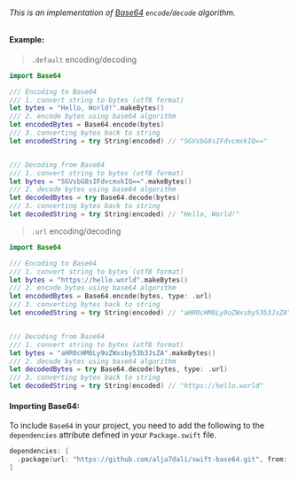 ###### This is an implementation of [Base64](https://en.wikipedia.org/wiki/Base64) `encode`/`decode` algorithm.

#### Example:

> `.default` encoding/decoding

```swift
import Base64

/// Encoding to Base64
/// 1. convert string to bytes (utf8 format)
let bytes = "Hello, World!".makeBytes()
/// 2. encode bytes using base64 algorithm
let encodedBytes = Base64.encode(bytes)
/// 3. converting bytes back to string
let encodedString = try String(encoded) // "SGVsbG8sIFdvcmxkIQ=="


/// Decoding from Base64
/// 1. convert string to bytes (utf8 format)
let bytes = "SGVsbG8sIFdvcmxkIQ==".makeBytes()
/// 2. decode bytes using base64 algorithm
let decodedBytes = try Base64.decode(bytes)
/// 3. converting bytes back to string
let decodedString = try String(encoded) // "Hello, World!"
```

> `.url` encoding/decoding

```swift
import Base64

/// Encoding to Base64
/// 1. convert string to bytes (utf8 format)
let bytes = "https://hello.world".makeBytes()
/// 2. encode bytes using base64 algorithm
let encodedBytes = Base64.encode(bytes, type: .url)
/// 3. converting bytes back to string
let encodedString = try String(encoded) // "aHR0cHM6Ly9oZWxsby53b3JsZA"


/// Decoding from Base64
/// 1. convert string to bytes (utf8 format)
let bytes = "aHR0cHM6Ly9oZWxsby53b3JsZA".makeBytes()
/// 2. decode bytes using base64 algorithm
let decodedBytes = try Base64.decode(bytes, type: .url)
/// 3. converting bytes back to string
let decodedString = try String(encoded) // "https://hello.world"
```

#### Importing Base64:

To include `Base64` in your project, you need to add the following to the `dependencies` attribute defined in your `Package.swift` file.
```swift
dependencies: [
  .package(url: "https://github.com/alja7dali/swift-base64.git", from: "1.0.0")
]
```